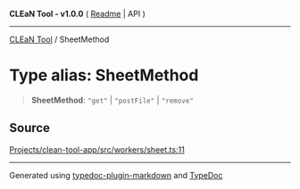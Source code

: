 **CLEaN Tool - v1.0.0** ( [Readme](../README.md) \| API )

***

[CLEaN Tool](../exports.md) / SheetMethod

# Type alias: SheetMethod

> **SheetMethod**: `"get"` \| `"postFile"` \| `"remove"`

## Source

[Projects/clean-tool-app/src/workers/sheet.ts:11](https://github.com/yuckyh/clean-tool-app/)

***

Generated using [typedoc-plugin-markdown](https://www.npmjs.com/package/typedoc-plugin-markdown) and [TypeDoc](https://typedoc.org/)
